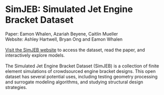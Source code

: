 # SimJEB: Simulated Jet Engine Bracket Dataset
Paper: Eamon Whalen, Azariah Beyene, Caitlin Mueller<br>
Website: Ashley Hartwell, Bryan Ong and Eamon Whalen
<br><br>
[Visit the SimJEB website](https://simjeb.github.io/) to access the dataset, read the paper, and interactively explore models.
<br><br>
The Simulated Jet Engine Bracket Dataset (SimJEB) is a collection of finite element simulations of crowdsourced engine bracket designs. This open dataset has several potential uses, including testing geometry processing and surrogate modeling algorithms, and studying structural design strategies.
<br><br>



